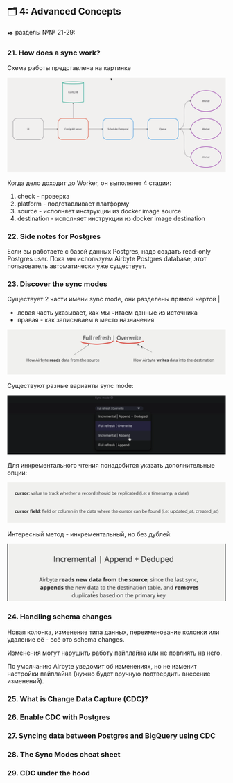## 🗂️ 4: Advanced Concepts
✒️ разделы №№ 21-29:

### 21. How does a sync work?

Схема работы представлена на картинке

![cover](https://github.com/Malakhova-Natalya/IT_courses/blob/main/The%20Complete%20Hands-on%20Introduction%20to%20Airbyte/47%20-%20how%20does%20a%20sync%20work.png)

Когда дело доходит до Worker, он выполняет 4 стадии:
1. check - проверка
2. platform - подготавливает платформу
3. source - исполняет инструкции из docker image source 
4. destination - исполняет инструкции из docker image destination
   
### 22. Side notes for Postgres

Если вы работаете с базой данных Postgres, надо создать read-only Postgres user. Пока мы используем Airbyte Postgres database, этот пользователь автоматически уже существует.

### 23. Discover the sync modes

Существует 2 части имени sync mode, они разделены прямой чертой |
- левая часть указывает, как мы читаем данные из источника
- правая - как записываем в место назначения

![cover](https://github.com/Malakhova-Natalya/IT_courses/blob/main/The%20Complete%20Hands-on%20Introduction%20to%20Airbyte/48%20-%20two%20part%20of%20name.png)

Существуют разные варианты sync mode:

![cover](https://github.com/Malakhova-Natalya/IT_courses/blob/main/The%20Complete%20Hands-on%20Introduction%20to%20Airbyte/49%20-%20sync%20mode.png)

Для инкрементального чтения понадобится указать дополнительные опции:

![cover](https://github.com/Malakhova-Natalya/IT_courses/blob/main/The%20Complete%20Hands-on%20Introduction%20to%20Airbyte/50%20-%20incremental%20reading%20mode.png)

Интересный метод - инкрементальный, но без дублей:

![cover](https://github.com/Malakhova-Natalya/IT_courses/blob/main/The%20Complete%20Hands-on%20Introduction%20to%20Airbyte/51%20-%20incremental%20dedupted.png)

### 24. Handling schema changes

Новая колонка, изменение типа данных, переименование колонки или удаление её - всё это schema changes.

Изменения могут нарушить работу пайплайна или не повлиять на него.

По умолчанию Airbyte уведомит об изменениях, но не изменит настройки пайплайна (нужно будет вручную подтвердить внесение изменений).

### 25. What is Change Data Capture (CDC)?
### 26. Enable CDC with Postgres
### 27. Syncing data between Postgres and BigQuery using CDC
### 28. The Sync Modes cheat sheet
### 29. CDC under the hood
